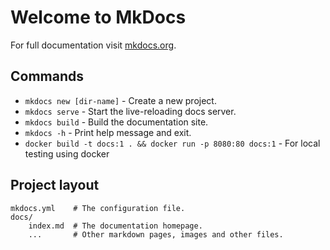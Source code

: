 # Welcome to MkDocs

For full documentation visit [mkdocs.org](https://www.mkdocs.org).

## Commands

* `mkdocs new [dir-name]` - Create a new project.
* `mkdocs serve` - Start the live-reloading docs server.
* `mkdocs build` - Build the documentation site.
* `mkdocs -h` - Print help message and exit.
* `docker build -t docs:1 . && docker run -p 8080:80 docs:1` - For local testing using docker

## Project layout

    mkdocs.yml    # The configuration file.
    docs/
        index.md  # The documentation homepage.
        ...       # Other markdown pages, images and other files.
